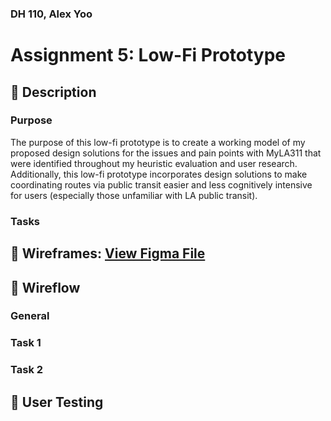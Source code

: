 ### DH 110, Alex Yoo 
# Assignment 5: Low-Fi Prototype

##  :small_blue_diamond: Description 
### Purpose 
The purpose of this low-fi prototype is to create a working model of my proposed design solutions for the issues and pain points with MyLA311 that were identified throughout my heuristic evaluation and user research. Additionally, this low-fi prototype incorporates design solutions to make coordinating routes via public transit easier and less cognitively intensive for users (especially those unfamiliar with LA public transit). 

### Tasks

##  :small_blue_diamond: Wireframes: [View Figma File]()

##  :small_blue_diamond: Wireflow 
### General 
### Task 1 
### Task 2 

##  :small_blue_diamond: User Testing
